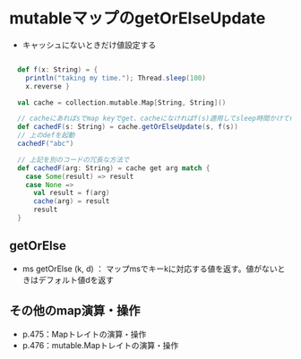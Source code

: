 # mutableマップのgetOrElseUpdate
- キャッシュにないときだけ値設定する

```scala

  def f(x: String) = {
    println("taking my time."); Thread.sleep(100)
    x.reverse }

  val cache = collection.mutable.Map[String, String]()

  // cacheにあればsでmap keyでget、cacheになければf(s)適用してsleep時間かけてreverseでcache反転設定
  def cachedF(s: String) = cache.getOrElseUpdate(s, f(s))
  // 上のdefを起動
  cachedF("abc")

  // 上記を別のコードの冗長な方法で
  def cachedF(arg: String) = cache get arg match {
    case Some(result) => result
    case None =>
      val result = f(arg)
      cache(arg) = result
      result
  }     
```

## getOrElse
- ms getOrElse (k, d) ： マップmsでキーkに対応する値を返す。値がないときはデフォルト値dを返す

## その他のmap演算・操作
- p.475：Mapトレイトの演算・操作
- p.476：mutable.Mapトレイトの演算・操作
